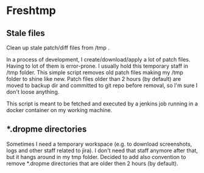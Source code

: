 # Freshtmp

## Stale files

Clean up stale patch/diff files from /tmp . 

In a process of development, I create/download/apply a lot of patch files. Having to lot of them 
is error-prone.
I usually hold this temporary staff in /tmp folder. This simple script removes old patch files making
my /tmp folder to shine like new. Patch files older than 2 hours (by default) 
are moved to backup dir and committed to git repo before
removal, so I'm sure I don't loose anything.

This script is meant to be fetched and executed by a jenkins job running in a docker container on my working machine.

## *.dropme directories 

Sometimes I need a temporary workspace (e.g. to download screenshots, logs and other staff
related to jira). I don't need that staff anymore after that, but it hangs around in my tmp folder.
Decided to add also convention to remove *.dropme directories that are older then 2 hours (by default). 
